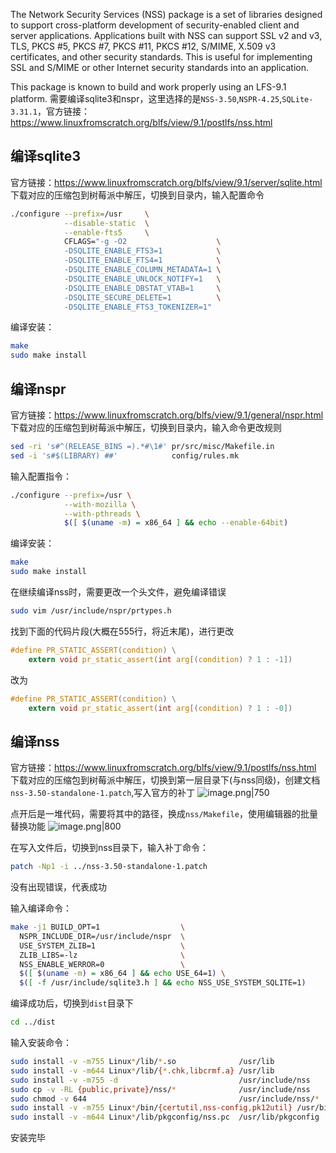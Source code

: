 The Network Security Services (NSS) package is a set of libraries designed to support cross-platform development of security-enabled client and server applications. Applications built with NSS can support SSL v2 and v3, TLS, PKCS #5, PKCS #7, PKCS #11, PKCS #12, S/MIME, X.509 v3 certificates, and other security standards. This is useful for implementing SSL and S/MIME or other Internet security standards into an application.

This package is known to build and work properly using an LFS-9.1 platform.
需要编译sqlite3和nspr，这里选择的是`NSS-3.50`,`NSPR-4.25`,`SQLite-3.31.1`，官方链接：https://www.linuxfromscratch.org/blfs/view/9.1/postlfs/nss.html

## 编译sqlite3
官方链接：https://www.linuxfromscratch.org/blfs/view/9.1/server/sqlite.html
下载对应的压缩包到树莓派中解压，切换到目录内，输入配置命令
```bash
./configure --prefix=/usr     \
            --disable-static  \
            --enable-fts5     \
            CFLAGS="-g -O2                    \
            -DSQLITE_ENABLE_FTS3=1            \
            -DSQLITE_ENABLE_FTS4=1            \
            -DSQLITE_ENABLE_COLUMN_METADATA=1 \
            -DSQLITE_ENABLE_UNLOCK_NOTIFY=1   \
            -DSQLITE_ENABLE_DBSTAT_VTAB=1     \
            -DSQLITE_SECURE_DELETE=1          \
            -DSQLITE_ENABLE_FTS3_TOKENIZER=1"
```

编译安装：
```bash
make
sudo make install
```

## 编译nspr
官方链接：https://www.linuxfromscratch.org/blfs/view/9.1/general/nspr.html
下载对应的压缩包到树莓派中解压，切换到目录内，输入命令更改规则
```bash
sed -ri 's#^(RELEASE_BINS =).*#\1#' pr/src/misc/Makefile.in
sed -i 's#$(LIBRARY) ##'            config/rules.mk
```

输入配置指令：
```bash
./configure --prefix=/usr \
            --with-mozilla \
            --with-pthreads \
            $([ $(uname -m) = x86_64 ] && echo --enable-64bit)
```

编译安装：
```bash
make
sudo make install
```

在继续编译nss时，需要更改一个头文件，避免编译错误
```bash
sudo vim /usr/include/nspr/prtypes.h
```

找到下面的代码片段(大概在555行，将近末尾)，进行更改
```c
#define PR_STATIC_ASSERT(condition) \
    extern void pr_static_assert(int arg[(condition) ? 1 : -1])
```

改为
```c
#define PR_STATIC_ASSERT(condition) \
    extern void pr_static_assert(int arg[(condition) ? 1 : -0])
```

## 编译nss
官方链接：https://www.linuxfromscratch.org/blfs/view/9.1/postlfs/nss.html
下载对应的压缩包到树莓派中解压，切换到第一层目录下(与nss同级)，创建文档`nss-3.50-standalone-1.patch`,写入官方的补丁
![image.png|750](https://cdn.jsdelivr.net/gh/xuezhaorong/Picgo//Source/fix-dir/picgo/picgo-clipboard-images/2024/11/15/19-25-48-3de40e8b48a14bf0f1494f909474eae8-20241115192547-0775f8.png)

点开后是一堆代码，需要将其中的路径，换成`nss/Makefile`，使用编辑器的批量替换功能
![image.png|800](https://cdn.jsdelivr.net/gh/xuezhaorong/Picgo//Source/fix-dir/picgo/picgo-clipboard-images/2024/11/15/19-27-07-2fd210c0e578d6d02df0afdfdaf6de8f-20241115192706-2a3840.png)

在写入文件后，切换到nss目录下，输入补丁命令：
```bash
patch -Np1 -i ../nss-3.50-standalone-1.patch
```
没有出现错误，代表成功

输入编译命令：
```bash
make -j1 BUILD_OPT=1                  \
  NSPR_INCLUDE_DIR=/usr/include/nspr  \
  USE_SYSTEM_ZLIB=1                   \
  ZLIB_LIBS=-lz                       \
  NSS_ENABLE_WERROR=0                 \
  $([ $(uname -m) = x86_64 ] && echo USE_64=1) \
  $([ -f /usr/include/sqlite3.h ] && echo NSS_USE_SYSTEM_SQLITE=1)
```

编译成功后，切换到`dist`目录下
```bash
cd ../dist
```
输入安装命令：
```bash
sudo install -v -m755 Linux*/lib/*.so              /usr/lib
sudo install -v -m644 Linux*/lib/{*.chk,libcrmf.a} /usr/lib
sudo install -v -m755 -d                           /usr/include/nss
sudo cp -v -RL {public,private}/nss/*              /usr/include/nss
sudo chmod -v 644                                  /usr/include/nss/*
sudo install -v -m755 Linux*/bin/{certutil,nss-config,pk12util} /usr/bin
sudo install -v -m644 Linux*/lib/pkgconfig/nss.pc  /usr/lib/pkgconfig
```

安装完毕